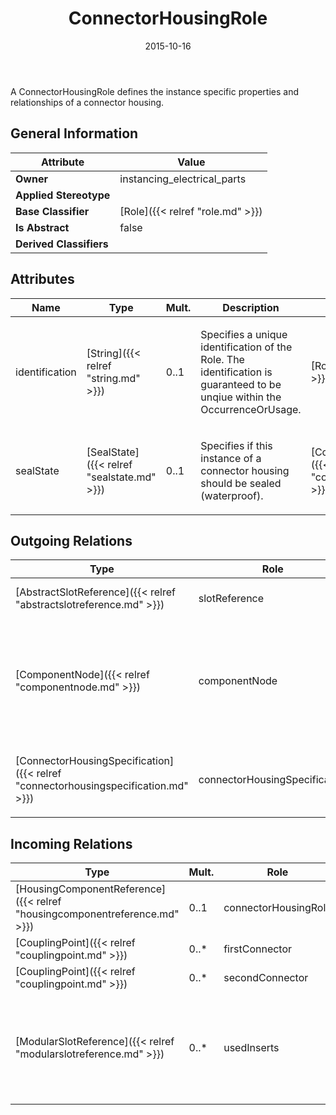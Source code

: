 ﻿---
title: ConnectorHousingRole
toc: false
type: specs
date: "2015-10-16"
draft: false
specification: VEC
version: 1.1.2
documentType: "Recommendation"
elementType: Class
classes:
  - ConnectorHousingRole
menu_name: vec-1.1.2
---
<p> A ConnectorHousingRole defines the instance specific properties and relationships of a connector housing.      </p>

## General Information

| Attribute               | Value |
|-------------------------|-------|
| **Owner**               | instancing_electrical_parts |
| **Applied Stereotype**  |   |
| **Base Classifier**     | [Role]({{< relref "role.md" >}})<br/>  |
| **Is Abstract**         | false |
| **Derived Classifiers** |   |

## Attributes
|  Name  |  Type  |  Mult.  |  Description  |  Owning Classifier  |
|--------|--------|---------|---------------|--------------|
|identification | [String]({{< relref "string.md" >}}) | 0..1 | <p>Specifies a unique identification of the Role. The identification is guaranteed to be unqiue within the OccurrenceOrUsage. </p> | [Role]({{< relref "role.md" >}}) |
|sealState | [SealState]({{< relref "sealstate.md" >}}) | 0..1 | <p>Specifies if this instance of a connector housing should be sealed (waterproof).  </p> | [ConnectorHousingRole]({{< relref "connectorhousingrole.md" >}}) |

## Outgoing Relations
|    Type  |   Role   |   Mult.   |   Mult.   |   Description   |
|----------|----------|-----------|-----------|-----------------|
| [AbstractSlotReference]({{< relref "abstractslotreference.md" >}}) | slotReference | 0..* | 1 | Specifies the SlotReferences used in the ConnectorHousingRole. |
| [ComponentNode]({{< relref "componentnode.md" >}}) | componentNode | 0..1 | 0..* | <p> References the ComponentNode that is realized by the referenced ConnectorHousing (OccurrenceOrUsage with ConnectorHousingRole). This can especially be relevant for inliners. KBLFRM-341.      </p> |
| [ConnectorHousingSpecification]({{< relref "connectorhousingspecification.md" >}}) | connectorHousingSpecification | 1 | 0..* | <p> References the <i>ConnectorHousingSpecification </i>that is instanced by this <i>ConnectorHousingRole.</i>      </p> |
##  Incoming Relations
|    Type  |   Mult.  |   Role    |   Mult.   |   Description  |
|----------|----------|-----------|-----------|----------------|
| [HousingComponentReference]({{< relref "housingcomponentreference.md" >}}) | 0..1 | connectorHousingRole | 0..* |  |
| [CouplingPoint]({{< relref "couplingpoint.md" >}}) | 0..* | firstConnector | 0..1 |  |
| [CouplingPoint]({{< relref "couplingpoint.md" >}}) | 0..* | secondConnector | 0..1 |  |
| [ModularSlotReference]({{< relref "modularslotreference.md" >}}) | 0..* | usedInserts | 0..* | <p> References the inserts that are used in this <i>ModularSlotReference. </i>More than one insert is valid in the case variant dependent equipment of the slot.       </p> |
